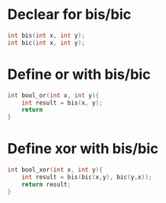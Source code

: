 # Declear for bis/bic
```c
int bis(int x, int y);
int bic(int x, int y);
```
# Define or with bis/bic
```c
int bool_or(int x, int y){
	int result = bis(x, y);
	return 
}
```

# Define xor with bis/bic
```c
int bool_xor(int x, int y){
	int result = bis(bic(x,y), bic(y,x));
	return result;
}
```
